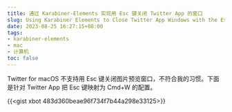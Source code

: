 ```yaml
---
title: 通过 Karabiner-Elements 实现用 Esc 键关闭 Twitter App 的窗口
slug: Using Karabiner Elements to Close Twitter App Windows with the Esc Key
date: 2023-08-25 16:27:15+08:00
tags:
- karabiner-elements
- mac
- 计算机
toc: false
---
```


Twitter for macOS 不支持用 Esc 键关闭图片预览窗口，不符合我的习惯。下面是针对 Twitter App 把 Esc 键映射为 Cmd+W 的配置。

{{<gist xbot 483d360beae96f734f7b44a298e33125>}}
